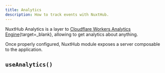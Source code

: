 ```yaml
---
title: Analytics
description: How to track events with NuxtHub.
---
```


NuxtHub Analytics is a layer to [Cloudflare Workers Analytics Engine](https://developers.cloudflare.com/analytics/analytics-engine/){target=_blank}, allowing to get analytics about anything.

<!-- TODO: config, binding ? -->

Once properly configured, NuxtHub module exposes a server composable to the application.

## `useAnalytics()`
